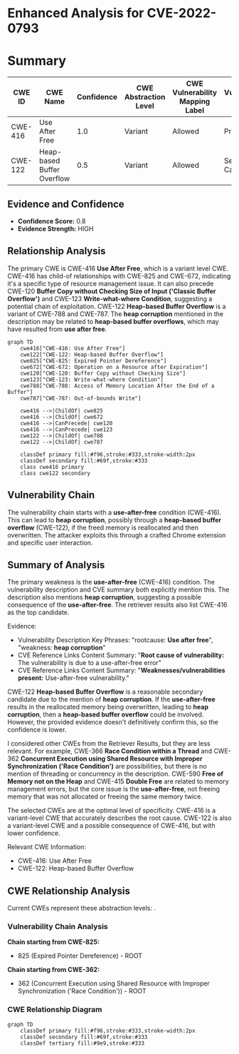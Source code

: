 # Enhanced Analysis for CVE-2022-0793

# Summary
| CWE ID | CWE Name | Confidence | CWE Abstraction Level | CWE Vulnerability Mapping Label | CWE-Vulnerability Mapping Notes |
|---|---|---|---|---|---|
| CWE-416 | Use After Free | 1.0 | Variant | Allowed | Primary CWE |
| CWE-122 | Heap-based Buffer Overflow | 0.5 | Variant | Allowed | Secondary Candidate |

## Evidence and Confidence

*   **Confidence Score:** 0.8
*   **Evidence Strength:** HIGH

## Relationship Analysis
The primary CWE is CWE-416 **Use After Free**, which is a variant level CWE. CWE-416 has child-of relationships with CWE-825 and CWE-672, indicating it's a specific type of resource management issue. It can also precede CWE-120 **Buffer Copy without Checking Size of Input ('Classic Buffer Overflow')** and CWE-123 **Write-what-where Condition**, suggesting a potential chain of exploitation. CWE-122 **Heap-based Buffer Overflow** is a variant of CWE-788 and CWE-787. The **heap corruption** mentioned in the description may be related to **heap-based buffer overflows**, which may have resulted from **use after free**.

```mermaid
graph TD
    cwe416["CWE-416: Use After Free"]
    cwe122["CWE-122: Heap-based Buffer Overflow"]
    cwe825["CWE-825: Expired Pointer Dereference"]
    cwe672["CWE-672: Operation on a Resource after Expiration"]
    cwe120["CWE-120: Buffer Copy without Checking Size"]
    cwe123["CWE-123: Write-what-where Condition"]
    cwe788["CWE-788: Access of Memory Location After the End of a Buffer"]
    cwe787["CWE-787: Out-of-bounds Write"]
    
    cwe416 -->|ChildOf| cwe825
    cwe416 -->|ChildOf| cwe672
    cwe416 -->|CanPrecede| cwe120
    cwe416 -->|CanPrecede| cwe123
    cwe122 -->|ChildOf| cwe788
    cwe122 -->|ChildOf| cwe787
    
    classDef primary fill:#f96,stroke:#333,stroke-width:2px
    classDef secondary fill:#69f,stroke:#333
    class cwe416 primary
    class cwe122 secondary
```

## Vulnerability Chain
The vulnerability chain starts with a **use-after-free** condition (CWE-416). This can lead to **heap corruption**, possibly through a **heap-based buffer overflow** (CWE-122), if the freed memory is reallocated and then overwritten. The attacker exploits this through a crafted Chrome extension and specific user interaction.

## Summary of Analysis
The primary weakness is the **use-after-free** (CWE-416) condition. The vulnerability description and CVE summary both explicitly mention this. The description also mentions **heap corruption**, suggesting a possible consequence of the **use-after-free**. The retriever results also list CWE-416 as the top candidate.

Evidence:
- Vulnerability Description Key Phrases: "rootcause: **Use after free**", "weakness: **heap corruption**"
- CVE Reference Links Content Summary: "**Root cause of vulnerability:** The vulnerability is due to a use-after-free error"
- CVE Reference Links Content Summary: "**Weaknesses/vulnerabilities present:** Use-after-free vulnerability."

CWE-122 **Heap-based Buffer Overflow** is a reasonable secondary candidate due to the mention of **heap corruption**. If the **use-after-free** results in the reallocated memory being overwritten, leading to **heap corruption**, then a **heap-based buffer overflow** could be involved. However, the provided evidence doesn't definitively confirm this, so the confidence is lower.

I considered other CWEs from the Retriever Results, but they are less relevant. For example, CWE-366 **Race Condition within a Thread** and CWE-362 **Concurrent Execution using Shared Resource with Improper Synchronization ('Race Condition')** are possibilities, but there is no mention of threading or concurrency in the description. CWE-590 **Free of Memory not on the Heap** and CWE-415 **Double Free** are related to memory management errors, but the core issue is the **use-after-free**, not freeing memory that was not allocated or freeing the same memory twice.

The selected CWEs are at the optimal level of specificity. CWE-416 is a variant-level CWE that accurately describes the root cause. CWE-122 is also a variant-level CWE and a possible consequence of CWE-416, but with lower confidence.

Relevant CWE Information:
- CWE-416: Use After Free
- CWE-122: Heap-based Buffer Overflow


## CWE Relationship Analysis

Current CWEs represent these abstraction levels: .


### Vulnerability Chain Analysis

**Chain starting from CWE-825:**
- 825 (Expired Pointer Dereference) - ROOT


**Chain starting from CWE-362:**
- 362 (Concurrent Execution using Shared Resource with Improper Synchronization ('Race Condition')) - ROOT



### CWE Relationship Diagram

```mermaid
graph TD
    classDef primary fill:#f96,stroke:#333,stroke-width:2px
    classDef secondary fill:#69f,stroke:#333
    classDef tertiary fill:#9e9,stroke:#333
```